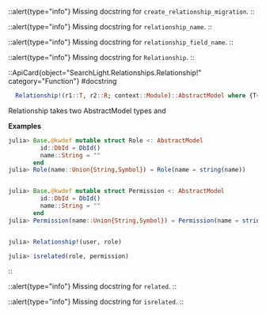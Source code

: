


::alert{type="info"}Missing docstring for `create_relationship_migration`. ::



::alert{type="info"}Missing docstring for `relationship_name`. ::



::alert{type="info"}Missing docstring for `relationship_field_name`. ::



::alert{type="info"}Missing docstring for `Relationship`. ::


::ApiCard{object="SearchLight.Relationships.Relationship!" category="Function"}
#docstring


```julia
  Relationship!(r1::T, r2::R; context::Module)::AbstractModel where {T<:AbstractModel, R<:AbstractModel}
```

Relationship takes two AbstractModel types and 

**Examples**

```julia
julia> Base.@kwdef mutable struct Role <: AbstractModel
         id::DbId = DbId()
         name::String = ""
       end
julia> Role(name::Union{String,Symbol}) = Role(name = string(name))


julia> Base.@kwdef mutable struct Permission <: AbstractModel
         id::DbId = DbId()
         name::String = ""
       end
julia> Permission(name::Union{String,Symbol}) = Permission(name = string(name))


julia> Relationship!(user, role)

julia> isrelated(role, permission)
```

::

::alert{type="info"}Missing docstring for `related`. ::



::alert{type="info"}Missing docstring for `isrelated`. ::


